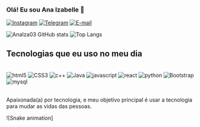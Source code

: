 ### Olá! Eu sou Ana Izabelle 👋

[![Instagram](https://img.shields.io/badge/Instagram-E4405F?style=for-the-badge&logo=instagram&logoColor=white)](https://www.instagram.com/ana_izabelle976?igsh=MWZ0eWVyMXNxdGV5NA==)
[![Telegram](https://img.shields.io/badge/Telegram-2CA5E0?style=for-the-badge&logo=telegram&logoColor=white)](https://t.me/+5581982868563)
[![E-mail](https://img.shields.io/badge/Gmail-D14836?style=for-the-badge&logo=gmail&logoColor=white)](mailto:ana136gg@gmail.com)

![AnaIza03 GitHub stats](https://github-readme-stats.vercel.app/api?username=AnaIza03&show_icons=true&theme=radical)
![Top Langs](https://github-readme-stats.vercel.app/api/top-langs/?username=AnaIza03&&show_icons=true&theme=radical)
## Tecnologias que eu uso no meu dia

<div style="display: inline_block"><br/>
<img align="center" alt="html5" src="https://img.shields.io/badge/HTML5-E34F26?style=for-the-badge&logo=html5&logoColor=white"/>
<img  align="center"  alt="CSS3" src="https://img.shields.io/badge/CSS3-1572B6?style=for-the-badge&logo=css3&logoColor=white"/>
<img  align="center"  alt="c++" src="https://img.shields.io/badge/C%2B%2B-00599C?style=for-the-badge&logo=c%2B%2B&logoColor=white"/>
<img  align="center" alt="Java" src="https://img.shields.io/badge/Java-ED8B00?style=for-the-badge&logo=openjdk&logoColor=white"/>
<img  align="center" alt="javascript" src="https://img.shields.io/badge/JavaScript-F7DF1E?style=for-the-badge&logo=javascript&logoColor=black"/>
<img  align="center" alt="react" src="https://img.shields.io/badge/React-20232A?style=for-the-badge&logo=react&logoColor=61DAFB"/>
<img  align="center" alt="python" src="https://img.shields.io/badge/Python-14354C?style=for-the-badge&logo=python&logoColor=white"/>
<img  align="center" alt="Bootstrap" src="https://img.shields.io/badge/Bootstrap-563D7C?style=for-the-badge&logo=bootstrap&logoColor=white"/>
<img  align="center" alt="mysql" src="https://img.shields.io/badge/MySQL-00000F?style=for-the-badge&logo=mysql&logoColor=white"/>
</div><br/>

Apaixonada(a) por tecnologia, e meu objetivo principal é usar a tecnologia para mudar as vidas das pessoas.

![Snake animation]
